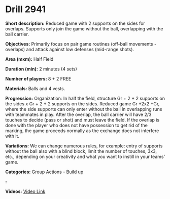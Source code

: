 # Drill 2941

**Short description:**
Reduced game with 2 supports on the sides for overlaps. Supports only join the game without the ball, overlapping with the ball carrier.

**Objectives:**
Primarily focus on pair game routines (off-ball movements - overlaps) and attack against low defenses (mid-range shots).

**Area (mxm):**
Half Field

**Duration (min):**
2 minutes (4 sets)

**Number of players:**
8 + 2 FREE

**Materials:**
Balls and 4 vests.

**Progression:**
Organization: In half the field, structure Gr + 2 + 2 supports on the sides x Gr + 2 + 2 supports on the sides. Reduced game Gr +2x2 +Gr, where the side supports can only enter without the ball in overlapping runs with teammates in play. After the overlap, the ball carrier will have 2/3 touches to decide (pass or shot) and must leave the field. If the overlap is done with the player who does not have possession to get rid of the marking, the game proceeds normally as the exchange does not interfere with it.

**Variations:**
We can change numerous rules, for example: entry of supports without the ball also with a blind block, limit the number of touches, 3x3, etc., depending on your creativity and what you want to instill in your teams' game.

**Categories:**
Group Actions - Build up

**:**


**Videos:**
[Video Link](https://www.youtube.com/embed/esijrGP7H0E)

